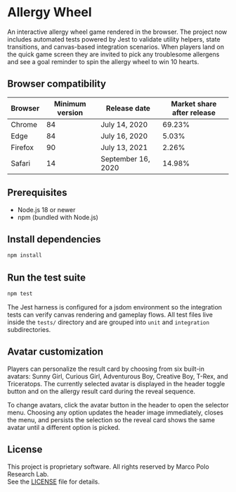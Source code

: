 # Allergy Wheel

An interactive allergy wheel game rendered in the browser. The project now includes automated tests powered by Jest to
validate utility helpers, state transitions, and canvas-based integration scenarios. When players land on the quick game
screen they are invited to pick any troublesome allergens and see a goal reminder to spin the allergy wheel to win 10
hearts.

## Browser compatibility

| Browser | Minimum version | Release date       | Market share after release |
|---------|-----------------|--------------------|----------------------------|
| Chrome  | 84              | July 14, 2020      | 69.23%                     |
| Edge    | 84              | July 16, 2020      | 5.03%                      |
| Firefox | 90              | July 13, 2021      | 2.26%                      |
| Safari  | 14              | September 16, 2020 | 14.98%                     |

## Prerequisites

- Node.js 18 or newer
- npm (bundled with Node.js)

## Install dependencies

```bash
npm install
```

## Run the test suite

```bash
npm test
```

The Jest harness is configured for a jsdom environment so the integration tests can verify canvas rendering and gameplay
flows. All test files live inside the `tests/` directory and are grouped into `unit` and `integration` subdirectories.

## Avatar customization

Players can personalize the result card by choosing from six built-in avatars: Sunny Girl, Curious Girl, Adventurous
Boy, Creative Boy, T-Rex, and Triceratops. The currently selected avatar is displayed in the header toggle button and on
the allergy result card during the reveal sequence.

To change avatars, click the avatar button in the header to open the selector menu. Choosing any option updates the
header image immediately, closes the menu, and persists the selection so the reveal card shows the same avatar until a
different option is picked.

## License

This project is proprietary software. All rights reserved by Marco Polo Research Lab.  
See the [LICENSE](./LICENSE) file for details.